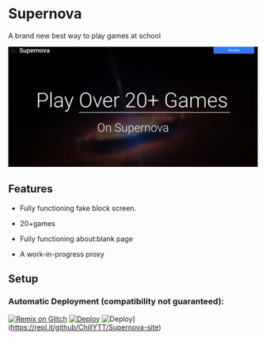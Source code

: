 # Supernova 
A  brand new best way to play games at school 

<img src="/img/Screenshot 2022-10-26 9.16.52 AM.png">

## Features

- Fully functioning fake block screen.

- 20+games 

- Fully functioning about:blank page

- A work-in-progress proxy

## Setup

### Automatic Deployment (compatibility not guaranteed):
[![Remix on Glitch](https://cdn.glitch.com/2703baf2-b643-4da7-ab91-7ee2a2d00b5b%2Fremix-button.svg)](https://glitch.com/edit/#!/import/github/ChillYTT/Supernova-site)
[![Deploy](https://www.herokucdn.com/deploy/button.svg)](https://heroku.com/deploy?template=https://github.com/ChillYTT/Supernova-site)
![Deploy](https://raw.githubusercontent.com/ChillYTT/Supernova-site/main/replit.svg)](https://repl.it/github/ChillYTT/Supernova-site)

